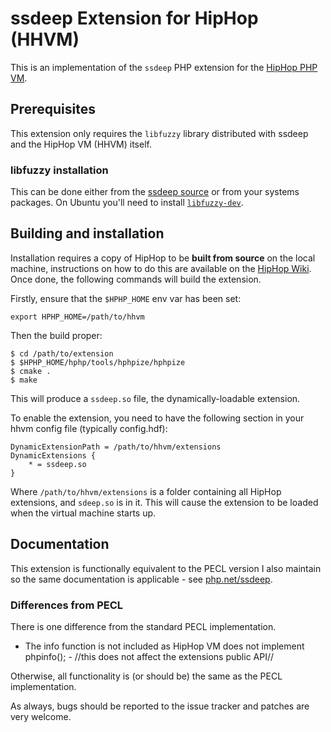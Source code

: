 ssdeep Extension for HipHop (HHVM)
==================================

This is an implementation of the `ssdeep` PHP extension for the [HipHop PHP VM][fb-hphp].

## Prerequisites

This extension only requires the `libfuzzy` library distributed with ssdeep and the HipHop VM (HHVM) itself.

### libfuzzy installation

This can be done either from the [ssdeep source](http://ssdeep.sourceforge.net/) or from your systems packages. On Ubuntu you'll need to install [`libfuzzy-dev`](http://packages.ubuntu.com/search?keywords=libfuzzy-dev).

## Building and installation

Installation requires a copy of HipHop to be **built from source** on the local machine, instructions
on how to do this are available on the [HipHop Wiki][fb-wiki]. Once done, the following commands
will build the extension.

Firstly, ensure that the `$HPHP_HOME` env var has been set:

~~~
export HPHP_HOME=/path/to/hhvm
~~~~

Then the build proper:

~~~
$ cd /path/to/extension
$ $HPHP_HOME/hphp/tools/hphpize/hphpize
$ cmake .
$ make
~~~

This will produce a `ssdeep.so` file, the dynamically-loadable extension.

To enable the extension, you need to have the following section in your hhvm config file (typically config.hdf):

~~~
DynamicExtensionPath = /path/to/hhvm/extensions
DynamicExtensions {
	* = ssdeep.so
}
~~~

Where `/path/to/hhvm/extensions` is a folder containing all HipHop extensions, and `sdeep.so` is in
it. This will cause the extension to be loaded when the virtual machine starts up.

## Documentation

This extension is functionally equivalent to the PECL version I also maintain so the same documentation is applicable - see [php.net/ssdeep](http://php.net/ssdeep).

### Differences from PECL

There is one difference from the standard PECL implementation.

* The info function is not included as HipHop VM does not implement phpinfo(); - //this does not affect the extensions public API//

Otherwise, all functionality is (or should be) the same as the PECL implementation.

As always, bugs should be reported to the issue tracker and patches are very welcome.

[fb-hphp]: https://github.com/facebook/hhvm "HipHop PHP"
[fb-wiki]: https://github.com/facebook/hhvm/wiki "HipHop Wiki"
